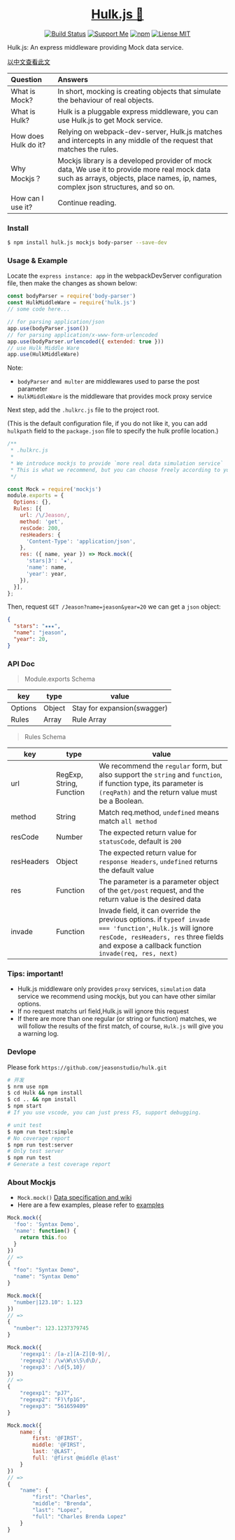 <div align="center">
  <h1>
    <a href="https://learn-anything.xyz">Hulk.js 🎃</a>
  </h1>

  [![Build Status](https://travis-ci.org/jeasonstudio/hulk.svg?branch=master)](https://travis-ci.org/jeasonstudio/hulk)
  [![Support Me](https://img.shields.io/badge/Support%20Us-💗-ff69b4.svg)](https://github.com/jeasonstudio)
  [![npm](https://img.shields.io/npm/v/hulk.js.svg)](https://www.npmjs.com/package/hulk.js)
  [![Liense MIT](https://img.shields.io/pypi/l/pipenv.svg)](https://github.com/learn-anything/learn-anything/blob/master/LICENSE)
</div>

Hulk.js: An express middleware providing Mock data service.

[以中文查看此文](Hulk/README.md)

| Question | Answers |
| :--- | :--- |
| What is Mock? | In short, mocking is creating objects that simulate the behaviour of real objects. |
| What is Hulk? | Hulk is a pluggable express middleware, you can use Hulk.js to get Mock service. |
| How does Hulk do it? | Relying on webpack-dev-server, Hulk.js matches and intercepts in any middle of the request that matches the rules. |
| Why Mockjs？ | Mockjs library is a developed provider of mock data, We use it to provide more real mock data such as arrays, objects, place names, ip, names, complex json structures, and so on. |
| How can I use it? | Continue reading. |

### Install

```bash
$ npm install hulk.js mockjs body-parser --save-dev
```

### Usage & Example

Locate the `express instance: app` in the webpackDevServer configuration file, then make the changes as shown below:

```javascript
const bodyParser = require('body-parser')
const HulkMiddleWare = require('hulk.js')
// some code here...

// for parsing application/json
app.use(bodyParser.json())
// for parsing application/x-www-form-urlencoded
app.use(bodyParser.urlencoded({ extended: true }))
// use Hulk Middle Ware
app.use(HulkMiddleWare)
```

Note:
 - `bodyParser` and` multer` are middlewares used to parse the post parameter
 - `HulkMiddleWare` is the middleware that provides mock proxy service

Next step, add the `.hulkrc.js` file to the project root.

(This is the default configuration file, if you do not like it, you can add `hulkpath` field to the `package.json` file to specify the hulk profile location.)

```javascript
/**
 * .hulkrc.js
 *
 * We introduce mockjs to provide `more real data simulation service`
 * This is what we recommend, but you can choose freely according to your habit
 */

const Mock = require('mockjs')
module.exports = {
  Options: {},
  Rules: [{
    url: /\/Jeason/,
    method: 'get',
    resCode: 200,
    resHeaders: {
      'Content-Type': 'application/json',
    },
    res: ({ name, year }) => Mock.mock({
      'stars|3': '★',
      'name': name,
      'year': year,
    }),
  }],
};
```

Then, request `GET /Jeason?name=jeason&year=20` we can get a `json` object:
```json
{
  "stars": "★★★",
  "name": "jeason",
  "year": 20,
}
```

### API Doc

> Module.exports Schema

| key | type | value |
| --- | --- | --- |
| Options | Object | Stay for expansion(swagger) |
| Rules | Array | Rule Array |

> Rules Schema

| key | type | value |
| --- | --- | --- |
| url | RegExp, String, Function | We recommend the `regular` form, but also support the `string` and `function`, if function type, its parameter is `(reqPath)` and the return value must be a Boolean. |
| method | String | Match req.method, `undefined` means match `all method` |
| resCode | Number | The expected return value for `statusCode`, default is `200` |
| resHeaders | Object | The expected return value for `response Headers`, `undefined` returns the default value |
| res | Function | The parameter is a parameter object of the `get/post` request, and the return value is the desired data |
| invade | Function | Invade field, it can override the previous options. if `typeof invade === 'function'`, `Hulk.js` will ignore` resCode, resHeaders, res` three fields and expose a callback function `invade(req, res, next)` |

### Tips: important!

 - Hulk.js middleware only provides `proxy` services, `simulation` data service we recommend using mockjs, but you can have other similar options.
 - If no request matchs url field,Hulk.js will ignore this request
 - If there are more than one regular (or string or function) matches, we will follow the results of the first match, of course, `Hulk.js` will give you a warning log.

### Devlope

Please fork `https://github.com/jeasonstudio/hulk.git`

```bash
# 开发
$ nrm use npm
$ cd Hulk && npm install
$ cd .. && npm install
$ npm start
# If you use vscode, you can just press F5, support debugging.
```

```bash
# unit test
$ npm run test:simple
# No coverage report
$ npm run test:server
# Only test server
$ npm run test
# Generate a test coverage report
```

### About Mockjs

 - `Mock.mock()` [Data specification and wiki](https://github.com/nuysoft/Mock/wiki)
 - Here are a few examples, please refer to [examples](http://mockjs.com/examples.html)

```javascript
Mock.mock({
  'foo': 'Syntax Demo',
  'name': function() {
    return this.foo
  }
})
// =>
{
  "foo": "Syntax Demo",
  "name": "Syntax Demo"
}
```

```javascript
Mock.mock({
  "number|123.10": 1.123
})
// =>
{
  "number": 123.1237379745
}
```

```javascript
Mock.mock({
    'regexp1': /[a-z][A-Z][0-9]/,
    'regexp2': /\w\W\s\S\d\D/,
    'regexp3': /\d{5,10}/
})
// =>
{
    "regexp1": "pJ7",
    "regexp2": "F)\fp1G",
    "regexp3": "561659409"
}
```

```javascript
Mock.mock({
    name: {
        first: '@FIRST',
        middle: '@FIRST',
        last: '@LAST',
        full: '@first @middle @last'
    }
})
// =>
{
    "name": {
        "first": "Charles",
        "middle": "Brenda",
        "last": "Lopez",
        "full": "Charles Brenda Lopez"
    }
}
```
